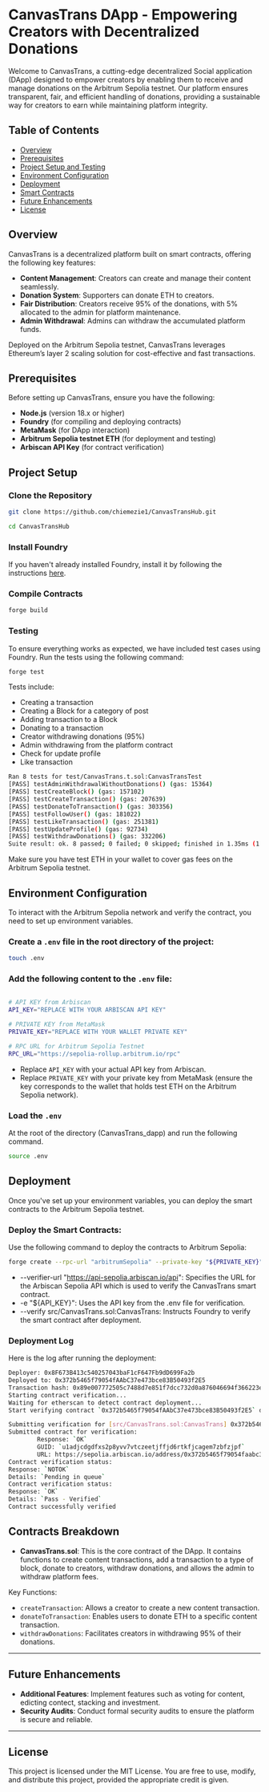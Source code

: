 # CanvasTrans DApp - Empowering Creators with Decentralized Donations

Welcome to CanvasTrans, a cutting-edge decentralized Social application (DApp) designed to empower creators by enabling them to receive and manage donations on the Arbitrum Sepolia testnet. Our platform ensures transparent, fair, and efficient handling of donations, providing a sustainable way for creators to earn while maintaining platform integrity.

## Table of Contents
- [Overview](#overview)
- [Prerequisites](#prerequisites)
- [Project Setup and Testing](#project-setup)
- [Environment Configuration](#environment-configuration)
- [Deployment](#deployment)
- [Smart Contracts](#contracts-breakdown)
- [Future Enhancements](#future-enhancements)
- [License](#license)

## Overview
CanvasTrans is a decentralized platform built on smart contracts, offering the following key features:
- **Content Management**: Creators can create and manage their content seamlessly.
- **Donation System**: Supporters can donate ETH to creators.
- **Fair Distribution**: Creators receive 95% of the donations, with 5% allocated to the admin for platform maintenance.
- **Admin Withdrawal**: Admins can withdraw the accumulated platform funds.

Deployed on the Arbitrum Sepolia testnet, CanvasTrans leverages Ethereum’s layer 2 scaling solution for cost-effective and fast transactions.

## Prerequisites
Before setting up CanvasTrans, ensure you have the following:
- **Node.js** (version 18.x or higher)
- **Foundry** (for compiling and deploying contracts)
- **MetaMask** (for DApp interaction)
- **Arbitrum Sepolia testnet ETH** (for deployment and testing)
- **Arbiscan API Key** (for contract verification)

## Project Setup
### Clone the Repository
```bash
git clone https://github.com/chiemezie1/CanvasTransHub.git

cd CanvasTransHub
```

### Install Foundry
If you haven't already installed Foundry, install it by following the instructions [here](https://github.com/gakonst/foundry).

### Compile Contracts

```bash
forge build
```

### Testing

To ensure everything works as expected, we have included test cases using Foundry. Run the tests using the following command:

```bash
forge test
```
Tests include:
- Creating a transaction
- Creating a Block for a category of post
- Adding transaction to a Block
- Donating to a transaction
- Creator withdrawing donations (95%) 
- Admin withdrawing from the platform contract
- Check for update profile 
- Like transaction

```bash
Ran 8 tests for test/CanvasTrans.t.sol:CanvasTransTest
[PASS] testAdminWithdrawalWithoutDonations() (gas: 15364)
[PASS] testCreateBlock() (gas: 157102)
[PASS] testCreateTransaction() (gas: 207639)
[PASS] testDonateToTransaction() (gas: 303356)
[PASS] testFollowUser() (gas: 181022)
[PASS] testLikeTransaction() (gas: 251381)
[PASS] testUpdateProfile() (gas: 92734)
[PASS] testWithdrawDonations() (gas: 332206)
Suite result: ok. 8 passed; 0 failed; 0 skipped; finished in 1.35ms (1.29ms CPU time)
```

Make sure you have test ETH in your wallet to cover gas fees on the Arbitrum Sepolia testnet.

## Environment Configuration

To interact with the Arbitrum Sepolia network and verify the contract, you need to set up environment variables.

### Create a `.env` file in the root directory of the project:

```bash
touch .env 
```
    
### Add the following content to the `.env` file:
    
```bash

# API KEY from Arbiscan
API_KEY="REPLACE WITH YOUR ARBISCAN API KEY"

# PRIVATE KEY from MetaMask
PRIVATE_KEY="REPLACE WITH YOUR WALLET PRIVATE KEY"

# RPC URL for Arbitrum Sepolia Testnet
RPC_URL="https://sepolia-rollup.arbitrum.io/rpc"
```
    
- Replace `API_KEY` with your actual API key from Arbiscan.
- Replace `PRIVATE_KEY` with your private key from MetaMask (ensure the key corresponds to the wallet that holds test ETH on the Arbitrum Sepolia network).

### Load the `.env`
At the root of the directory (CanvasTrans_dapp) and run the following command.

```bash
source .env
```

## Deployment

Once you've set up your environment variables, you can deploy the smart contracts to the Arbitrum Sepolia testnet.

### **Deploy the Smart Contracts:**
Use the following command to deploy the contracts to Arbitrum Sepolia:

```bash
forge create --rpc-url "arbitrumSepolia" --private-key "${PRIVATE_KEY}" --verifier-url "https://api-sepolia.arbiscan.io/api" -e "${API_KEY}" --verify src/CanvasTrans.sol:CanvasTrans
```
- --verifier-url "https://api-sepolia.arbiscan.io/api": Specifies the URL for the Arbiscan Sepolia API which is used to verify the CanvasTrans smart contract.
- -e "${API_KEY}": Uses the API key from the .env file for verification.
- --verify src/CanvasTrans.sol:CanvasTrans: Instructs Foundry to verify the smart contract after deployment.

### Deployment Log
Here is the log after running the deployment:

```bash
Deployer: 0x8F673B413c540257043baF1cF647Fb9dD699Fa2b
Deployed to: 0x372b5465f79054fAAbC37e473bce83B50493f2E5
Transaction hash: 0x89e007772505c7488d7e851f7dcc732d0a876046694f366223e17c8f6c2d6637
Starting contract verification...
Waiting for etherscan to detect contract deployment...
Start verifying contract `0x372b5465f79054fAAbC37e473bce83B50493f2E5` deployed on arbitrum-sepolia

Submitting verification for [src/CanvasTrans.sol:CanvasTrans] 0x372b5465f79054fAAbC37e473bce83B50493f2E5.
Submitted contract for verification:
        Response: `OK`
        GUID: `u1adjcdgdfxs2p8yvv7vtczeetjffjd6rtkfjcagem7zbfzjpf`
        URL: https://sepolia.arbiscan.io/address/0x372b5465f79054faabc37e473bce83b50493f2e5
Contract verification status:
Response: `NOTOK`
Details: `Pending in queue`
Contract verification status:
Response: `OK`
Details: `Pass - Verified`
Contract successfully verified
```

## Contracts Breakdown

- **CanvasTrans.sol**:
This is the core contract of the DApp. It contains functions to create content transactions, add a transaction to a type of block, donate to creators, withdraw donations, and allows the admin to withdraw platform fees.
    
Key Functions:

- `createTransaction`: Allows a creator to create a new content transaction.
- `donateToTransaction`: Enables users to donate ETH to a specific content transaction.
- `withdrawDonations`: Facilitates creators in withdrawing 95% of their donations.
---

## Future Enhancements

- **Additional Features**: Implement features such as voting for content, edicting contect, stacking and investment.
- **Security Audits**: Conduct formal security audits to ensure the platform is secure and reliable.

---

## License

This project is licensed under the MIT License. You are free to use, modify, and distribute this project, provided the appropriate credit is given.